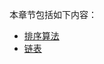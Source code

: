 本章节包括如下内容：

* [排序算法](/Articles/DataStructureAndAlgorithm/Sorting.md)
* [链表](/Articles/DataStructureAndAlgorithm/LinkedList.md)